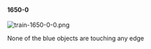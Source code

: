 #### 1650-0
![train-1650-0-0.png](https://github.com/lil-lab/nlvr/raw/master/nlvr/train/images/52/train-1650-0-0.png "train-1650-0-0.png")

None of the blue objects are touching any edge